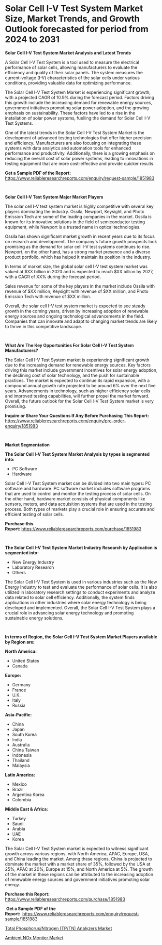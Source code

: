 <p><h1>Solar Cell I-V Test System Market Size, Market Trends, and Growth Outlook forecasted for period from 2024 to 2031</h1></p><p><strong>Solar Cell I-V Test System Market Analysis and Latest Trends</strong></p>
<p><p>A Solar Cell I-V Test System is a tool used to measure the electrical performance of solar cells, allowing manufacturers to evaluate the efficiency and quality of their solar panels. The system measures the current-voltage (I-V) characteristics of the solar cells under various conditions, providing valuable data for optimizing performance.</p><p>The Solar Cell I-V Test System Market is experiencing significant growth, with a projected CAGR of 10.9% during the forecast period. Factors driving this growth include the increasing demand for renewable energy sources, government initiatives promoting solar power adoption, and the growing emphasis on sustainability. These factors have led to a rise in the installation of solar power systems, fuelling the demand for Solar Cell I-V Test Systems.</p><p>One of the latest trends in the Solar Cell I-V Test System Market is the development of advanced testing technologies that offer higher precision and efficiency. Manufacturers are also focusing on integrating these systems with data analytics and automation tools for enhanced performance and productivity. Additionally, there is a growing emphasis on reducing the overall cost of solar power systems, leading to innovations in testing equipment that are more cost-effective and provide quicker results.</p></p>
<p><strong>Get a Sample PDF of the Report:&nbsp;</strong> <a href="https://www.reliableresearchreports.com/enquiry/request-sample/1851983">https://www.reliableresearchreports.com/enquiry/request-sample/1851983</a></p>
<p>&nbsp;</p>
<p><strong>Solar Cell I-V Test System Major Market Players</strong></p>
<p><p>The solar cell I-V test system market is highly competitive with several key players dominating the industry. Ossila, Newport, Keysight, and Photo Emission Tech are some of the leading companies in the market. Ossila is known for its innovative solutions in the field of semiconductor testing equipment, while Newport is a trusted name in optical technologies.</p><p>Ossila has shown significant market growth in recent years due to its focus on research and development. The company's future growth prospects look promising as the demand for solar cell I-V test systems continues to rise. Newport, on the other hand, has a strong market presence and a diverse product portfolio, which has helped it maintain its position in the industry.</p><p>In terms of market size, the global solar cell I-V test system market was valued at $XX billion in 2020 and is expected to reach $XX billion by 2027, with a CAGR of XX% during the forecast period.</p><p>Sales revenue for some of the key players in the market include Ossila with revenue of $XX million, Keysight with revenue of $XX million, and Photo Emission Tech with revenue of $XX million.</p><p>Overall, the solar cell I-V test system market is expected to see steady growth in the coming years, driven by increasing adoption of renewable energy sources and ongoing technological advancements in the field. Companies that can innovate and adapt to changing market trends are likely to thrive in this competitive landscape.</p></p>
<p>&nbsp;</p>
<p><strong>What Are The Key Opportunities For Solar Cell I-V Test System Manufacturers?</strong></p>
<p><p>The Solar Cell I-V Test System market is experiencing significant growth due to the increasing demand for renewable energy sources. Key factors driving this market include government incentives for solar energy adoption, the declining cost of solar technology, and the push for sustainable practices. The market is expected to continue its rapid expansion, with a compound annual growth rate projected to be around 6% over the next five years. Advancements in technology, such as higher efficiency solar cells and improved testing capabilities, will further propel the market forward. Overall, the future outlook for the Solar Cell I-V Test System market is very promising.</p></p>
<p><strong>Inquire or Share Your Questions If Any Before Purchasing This Report:</strong> <a href="https://www.reliableresearchreports.com/enquiry/pre-order-enquiry/1851983">https://www.reliableresearchreports.com/enquiry/pre-order-enquiry/1851983</a></p>
<p>&nbsp;</p>
<p><strong>Market Segmentation</strong></p>
<p><strong>The Solar Cell I-V Test System Market Analysis by types is segmented into:</strong></p>
<p><ul><li>PC Software</li><li>Hardware</li></ul></p>
<p><p>Solar Cell I-V Test System market can be divided into two main types: PC software and hardware. PC software market includes software programs that are used to control and monitor the testing process of solar cells. On the other hand, hardware market consists of physical components like sensors, meters, and data acquisition systems that are used in the testing process. Both types of markets play a crucial role in ensuring accurate and efficient testing of solar cells.</p></p>
<p><strong>Purchase this Report:&nbsp;</strong><a href="https://www.reliableresearchreports.com/purchase/1851983">https://www.reliableresearchreports.com/purchase/1851983</a></p>
<p>&nbsp;</p>
<p><strong>The Solar Cell I-V Test System Market Industry Research by Application is segmented into:</strong></p>
<p><ul><li>New Energy Industry</li><li>Laboratory Research</li><li>Others</li></ul></p>
<p><p>The Solar Cell I-V Test System is used in various industries such as the New Energy Industry to test and evaluate the performance of solar cells. It is also utilized in laboratory research settings to conduct experiments and analyze data related to solar cell efficiency. Additionally, the system finds applications in other industries where solar energy technology is being developed and implemented. Overall, the Solar Cell I-V Test System plays a crucial role in advancing solar energy technology and promoting sustainable energy solutions.</p></p>
<p>&nbsp;</p>
<p><strong>In terms of Region, the Solar Cell I-V Test System Market Players available by Region are:</strong></p>
<p>
    <p> <strong> North America: </strong>
        <ul>
            <li>United States</li>
            <li>Canada</li>
        </ul>
        </p> 
    <p> <strong> Europe: </strong>
        <ul>
            <li>Germany</li>
            <li>France</li>
            <li>U.K.</li>
            <li>Italy</li>
            <li>Russia</li>
        </ul>
        </p> 
    <p> <strong> Asia-Pacific: </strong>
        <ul>
            <li>China</li>
            <li>Japan</li>
            <li>South Korea</li>
            <li>India</li>
            <li>Australia</li>
            <li>China Taiwan</li>
            <li>Indonesia</li>
            <li>Thailand</li>
            <li>Malaysia</li>
        </ul>
        </p> 
    <p> <strong> Latin America: </strong>
        <ul>
            <li>Mexico</li>
            <li>Brazil</li>
            <li>Argentina Korea</li>
            <li>Colombia</li>
        </ul>
        </p> 
    <p> <strong> Middle East & Africa: </strong>
        <ul>
            <li>Turkey</li>
            <li>Saudi</li>
            <li>Arabia</li>
            <li>UAE</li>
            <li>Korea</li>
        </ul>
    </p>
    </p>
<p><p>The Solar Cell I-V Test System market is expected to witness significant growth across various regions, with North America, APAC, Europe, USA, and China leading the market. Among these regions, China is projected to dominate the market with a market share of 35%, followed by the USA at 25%, APAC at 20%, Europe at 15%, and North America at 5%. The growth of the market in these regions can be attributed to the increasing adoption of renewable energy sources and government initiatives promoting solar energy.</p></p>
<p><strong>Purchase this Report: </strong><a href="https://www.reliableresearchreports.com/purchase/1851983">https://www.reliableresearchreports.com/purchase/1851983</a></p>
<p>&nbsp;<strong>Get a Sample PDF of the Report:&nbsp;&nbsp;</strong><a href="https://www.reliableresearchreports.com/enquiry/request-sample/1851983">https://www.reliableresearchreports.com/enquiry/request-sample/1851983</a></p>
<p><strong></strong></p>
<p><p><a href="https://issuu.com/reportprime-2/docs/total-phosphorusnitrogen-tptn-analyzers-market-siz">Total Phosphorus/Nitrogen (TP/TN) Analyzers Market</a></p><p><a href="https://issuu.com/reportprime-2/docs/ambient-nox-monitor-market-size-2030.pptx">Ambient NOx Monitor Market</a></p></p>